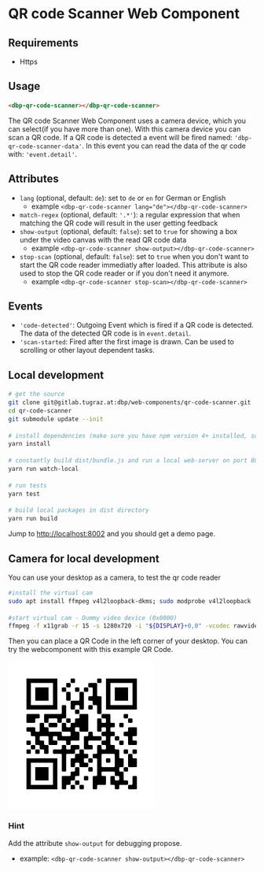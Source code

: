 # QR code Scanner Web Component

## Requirements
- Https

## Usage

```html
<dbp-qr-code-scanner></dbp-qr-code-scanner>
```

The QR code Scanner Web Component uses a camera device, which you can select(if you have more than one).
With this camera device you can scan a QR code. If a QR code is detected a event will be fired named: 
`'dbp-qr-code-scanner-data'`.
 In this event you can read the data of the qr code with: `'event.detail'`.


## Attributes

- `lang` (optional, default: `de`): set to `de` or `en` for German or English
    - example `<dbp-qr-code-scanner lang="de"></dbp-qr-code-scanner>`
- `match-regex` (optional, default: `'.*'`): a regular expression that when matching the QR code will result in the user getting feedback
- `show-output` (optional, default: `false`): set to `true` for showing 
a box under the video canvas with the read QR code data
    - example `<dbp-qr-code-scanner show-output></dbp-qr-code-scanner>`
- `stop-scan` (optional, default: `false`): set to `true` when you don't want to start the QR code reader immediatly
after loaded. This attribute is also used to stop the QR code reader or if you don't need it anymore.
    - example `<dbp-qr-code-scanner stop-scan></dbp-qr-code-scanner>`

## Events

- `'code-detected'`: Outgoing Event which is fired if a QR code is detected. The data of the detected QR code is in `event.detail`.
- `'scan-started`: Fired after the first image is drawn. Can be used to scrolling or other layout dependent tasks.

## Local development

```bash
# get the source
git clone git@gitlab.tugraz.at:dbp/web-components/qr-code-scanner.git
cd qr-code-scanner
git submodule update --init

# install dependencies (make sure you have npm version 4+ installed, so symlinks to the git submodules are created automatically)
yarn install

# constantly build dist/bundle.js and run a local web-server on port 8002 
yarn run watch-local

# run tests
yarn test

# build local packages in dist directory
yarn run build
```

Jump to <http://localhost:8002> and you should get a demo page.

## Camera for local development

You can use your desktop as a camera, to test the qr code reader

```bash
#install the virtual cam
sudo apt install ffmpeg v4l2loopback-dkms; sudo modprobe v4l2loopback

#start virtual cam - Dummy video device (0x0000)
ffmpeg -f x11grab -r 15 -s 1280x720 -i "${DISPLAY}+0,0" -vcodec rawvideo -pix_fmt yuv420p -threads 0 -f v4l2 /dev/video0
```

Then you can place a QR Code in the left corner of your desktop.
You can try the webcomponent with this example QR Code.

![QR-Code-Example](qr-code-dummy.png)

### Hint

Add the attribute `show-output` for debugging propose.
- example: `<dbp-qr-code-scanner show-output></dbp-qr-code-scanner>`
